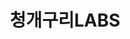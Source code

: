 ---
id: 2
title: 청개구리LABS
caption: 당신의 인생역전 프로젝트
url: https://leaderscpa.com/merchant/chunginlabs3/
category: Stock
device: PC, Mobile
---